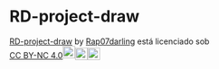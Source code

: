 # RD-project-draw

<p xmlns:cc="http://creativecommons.org/ns#" xmlns:dct="http://purl.org/dc/terms/"><a property="dct:title" rel="cc:attributionURL" href="https://rap07darling.github.io/RD-project-draw/">RD-project-draw</a> by <a rel="cc:attributionURL dct:creator" property="cc:attributionName" href="https://github.com/Rap07darling">Rap07darling</a> está licenciado sob <a href="https://creativecommons.org/licenses/by-nc/4.0/?ref=chooser-v1" target="_ em branco" rel="licença noopener noreferrer" style="display:inline-block;" >CC BY-NC 4.0<img style="height:22px!important; margem esquerda: 3px; alinhamento vertical: texto inferior;" src="https://mirrors.creativecommons.org/presskit/icons/cc.svg?ref=chooser-v1" alt=""><img style="height:22px!important; margem esquerda: 3px; vertical-align:text-bottom;" src="https://mirrors.creativecommons.org/presskit/icons/by.svg?ref=chooser-v1" alt=""><img style="height:22px!important; margem esquerda: 3px; vertical-align:text-bottom;" src="https://mirrors.creativecommons.org/presskit/icons/nc.svg?ref=chooser-v1" alt=""></a></p>
